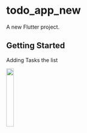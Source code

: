 # todo_app_new

A new Flutter project.

## Getting Started


<p> Adding Tasks the list</p>
<img src="https://user-images.githubusercontent.com/66111412/120059158-47975380-c06d-11eb-9c91-29471d36d9aa.gif" height="20%" width = "20%">
